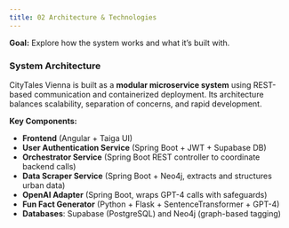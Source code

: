 ```yaml
---
title: 02 Architecture & Technologies
---
```

**Goal:** Explore how the system works and what it’s built with.

### System Architecture

CityTales Vienna is built as a **modular microservice system** using REST-based communication and containerized deployment. Its architecture balances scalability, separation of concerns, and rapid development.

**Key Components:**

* **Frontend** (Angular + Taiga UI)
* **User Authentication Service** (Spring Boot + JWT + Supabase DB)
* **Orchestrator Service** (Spring Boot REST controller to coordinate backend calls)
* **Data Scraper Service** (Spring Boot + Neo4j, extracts and structures urban data)
* **OpenAI Adapter** (Spring Boot, wraps GPT-4 calls with safeguards)
* **Fun Fact Generator** (Python + Flask + SentenceTransformer + GPT-4)
* **Databases**: Supabase (PostgreSQL) and Neo4j (graph-based tagging)